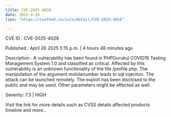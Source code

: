 ```yaml
---
title: CVE-2025-4028
date: 2025-4-28
lien: "https://cvefeed.io/vuln/detail/CVE-2025-4028"

---
```


CVE ID : CVE-2025-4028

Published :  April 28
2025
5:15 p.m. | 4 hours
48 minutes ago

Description : A vulnerability has been found in PHPGurukul COVID19 Testing Management System 1.0 and classified as critical. Affected by this vulnerability is an unknown functionality of the file /profile.php. The manipulation of the argument mobilenumber leads to sql injection. The attack can be launched remotely. The exploit has been disclosed to the public and may be used. Other parameters might be affected as well.

Severity: 7.3 | HIGH

Visit the link for more details
such as CVSS details
affected products
timeline
and more...
